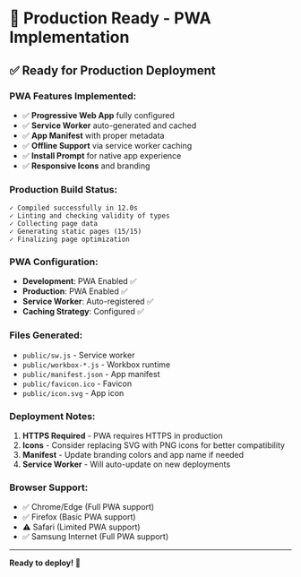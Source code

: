 # 🚀 Production Ready - PWA Implementation

## ✅ Ready for Production Deployment

### PWA Features Implemented:

- ✅ **Progressive Web App** fully configured
- ✅ **Service Worker** auto-generated and cached
- ✅ **App Manifest** with proper metadata
- ✅ **Offline Support** via service worker caching
- ✅ **Install Prompt** for native app experience
- ✅ **Responsive Icons** and branding

### Production Build Status:

```
✓ Compiled successfully in 12.0s
✓ Linting and checking validity of types
✓ Collecting page data
✓ Generating static pages (15/15)
✓ Finalizing page optimization
```

### PWA Configuration:

- **Development**: PWA Enabled ✅
- **Production**: PWA Enabled ✅
- **Service Worker**: Auto-registered ✅
- **Caching Strategy**: Configured ✅

### Files Generated:

- `public/sw.js` - Service worker
- `public/workbox-*.js` - Workbox runtime
- `public/manifest.json` - App manifest
- `public/favicon.ico` - Favicon
- `public/icon.svg` - App icon

### Deployment Notes:

1. **HTTPS Required** - PWA requires HTTPS in production
2. **Icons** - Consider replacing SVG with PNG icons for better compatibility
3. **Manifest** - Update branding colors and app name if needed
4. **Service Worker** - Will auto-update on new deployments

### Browser Support:

- ✅ Chrome/Edge (Full PWA support)
- ✅ Firefox (Basic PWA support)
- ⚠️ Safari (Limited PWA support)
- ✅ Samsung Internet (Full PWA support)

---

**Ready to deploy! 🎉**
